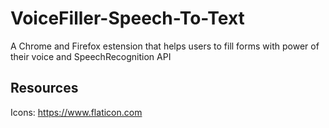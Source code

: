 # VoiceFiller-Speech-To-Text
A Chrome and Firefox estension that helps users to fill forms with power of their voice and SpeechRecognition API



## Resources
Icons: https://www.flaticon.com
